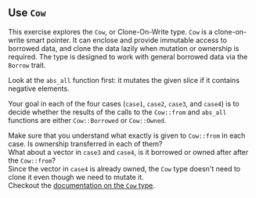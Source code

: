 ﻿## Use `Cow`

This exercise explores the `Cow`, or Clone-On-Write type.
`Cow` is a clone-on-write smart pointer.
It can enclose and provide immutable access to borrowed data, and clone the data lazily when mutation or ownership is required.
The type is designed to work with general borrowed data via the `Borrow` trait.

Look at the `abs_all` function first: it mutates the given slice if it contains negative elements. 

Your goal in each of the four cases (`case1`, `case2`, `case3`, and `case4`) is to decide whether the results
of the calls to the `Cow::from` and `abs_all` functions are either `Cow::Borrowed` or `Cow::Owned`. 

<div class="hint">
Make sure that you understand what exactly is given to <code>Cow::from</code> in each case. 
Is ownership transferred in each of them?
</div>

<div class="hint">
What about a vector in <code>case3</code> and <code>case4</code>, is it borrowed or owned after after the <code>Cow::from</code>?
</div>

<div class="hint">
Since the vector in <code>case4</code> is already owned, the <code>Cow</code> type doesn't need to clone it
even though we need to mutate it.
</div>

<div class="hint">Checkout the <a href="https://doc.rust-lang.org/std/borrow/enum.Cow.html">documentation
on the <code>Cow</code> type</a>.</div>